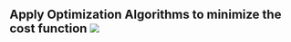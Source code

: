 ## Apply Optimization Algorithms to minimize the cost function <img src="http://latex.codecogs.com/gif.latex?J(\theta)" />

